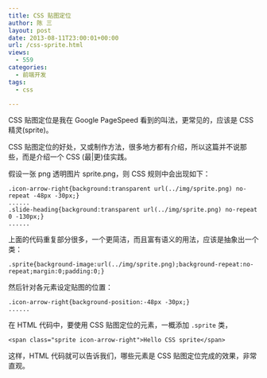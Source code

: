 ```yaml
---
title: CSS 贴图定位
author: 陈 三
layout: post
date: 2013-08-11T23:00:01+00:00
url: /css-sprite.html
views:
  - 559
categories:
  - 前端开发
tags:
  - css

---
```

CSS 贴图定位是我在 Google PageSpeed 看到的叫法，更常见的，应该是 CSS 精灵(sprite)。

CSS 贴图定位的好处，又或制作方法，很多地方都有介绍，所以这篇并不说那些，而是介绍一个 CSS (最|更)佳实践。

假设一张 png 透明图片 sprite.png，则 CSS 规则中会出现如下：

    .icon-arrow-right{background:transparent url(../img/sprite.png) no-repeat -48px -30px;}
    ......
    .slide-heading{background:transparent url(../img/sprite.png) no-repeat 0 -130px;}
    ......
    

上面的代码重复部分很多，一个更简洁，而且富有语义的用法，应该是抽象出一个类：

    .sprite{background-image:url(../img/sprite.png);background-repeat:no-repeat;margin:0;padding:0;}
    

然后针对各元素设定贴图的位置：

    .icon-arrow-right{background-position:-48px -30px;}
    ......
    

在 HTML 代码中，要使用 CSS 贴图定位的元素，一概添加 `.sprite` 类，

    <span class="sprite icon-arrow-right">Hello CSS sprite</span>
    

这样，HTML 代码就可以告诉我们，哪些元素是 CSS 贴图定位完成的效果，非常直观。